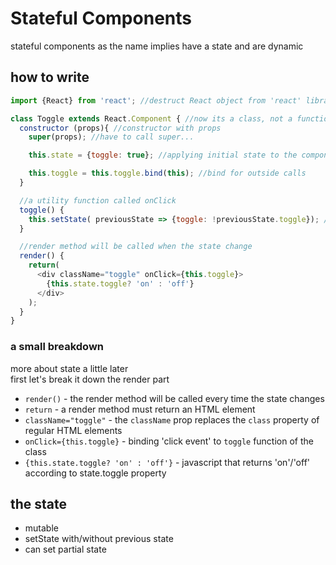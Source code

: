 # Stateful Components
stateful components as the name implies have a state and are dynamic

## how to write
```javascript
import {React} from 'react'; //destruct React object from 'react' library

class Toggle extends React.Component { //now its a class, not a function
  constructor (props){ //constructor with props
    super(props); //have to call super...

    this.state = {toggle: true}; //applying initial state to the component

    this.toggle = this.toggle.bind(this); //bind for outside calls
  }

  //a utility function called onClick
  toggle() {
    this.setState( previousState => {toggle: !previousState.toggle}); //toggling the toggle state
  }

  //render method will be called when the state change
  render() {
    return(
      <div className="toggle" onClick={this.toggle}>
        {this.state.toggle? 'on' : 'off'}
      </div>
    );
  }
}
```

### a small breakdown
more about state a little later  
first let's break it down the render part

- `render()` - the render method will be called every time the state changes
- `return` - a render method must return an HTML element
- `className="toggle"` - the `className` prop replaces the `class` property of regular HTML elements
- `onClick={this.toggle}` - binding 'click event' to `toggle` function of the class
- `{this.state.toggle? 'on' : 'off'}` - javascript that returns 'on'/'off' according to state.toggle property

## the state
- mutable
- setState with/without previous state
- can set partial state
